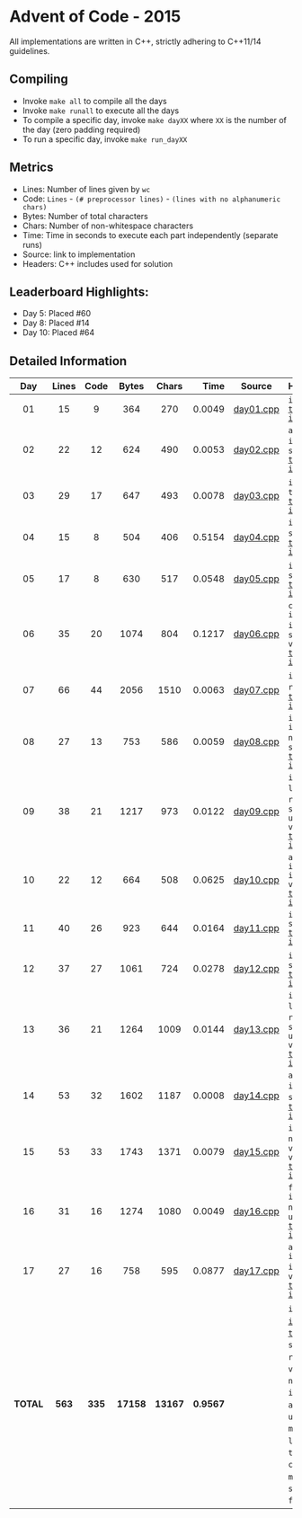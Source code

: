 # Advent of Code - 2015

All implementations are written in C++, strictly adhering to C++11/14 guidelines.

## Compiling

* Invoke `make all` to compile all the days
* Invoke `make runall` to execute all the days
* To compile a specific day, invoke `make dayXX` where `XX` is the number of the day (zero padding required)
* To run a specific day, invoke `make run_dayXX`

## Metrics

* Lines: Number of lines given by `wc`
* Code: `Lines` - `(# preprocessor lines)` - `(lines with no alphanumeric chars)`
* Bytes: Number of total characters
* Chars: Number of non-whitespace characters
* Time: Time in seconds to execute each part independently (separate runs)
* Source: link to implementation
* Headers: C++ includes used for solution

## Leaderboard Highlights:

* Day 5: Placed #60
* Day 8: Placed #14
* Day 10: Placed #64

## Detailed Information

 Day | Lines | Code | Bytes | Chars | Time | Source | Headers
:---:|:-----:|:----:|:-----:|:-----:| ----:|:------:|:-------
01|15|9|364|270|0.0049|[day01.cpp](https://github.com/willkill07/adventofcode/blob/master/src/day01/day01.cpp)|`iostream` [`timer.hpp`](https://github.com/willkill07/adventofcode/blob/master/util/include/timer.hpp) [`io.hpp`](https://github.com/willkill07/adventofcode/blob/master/util/include/io.hpp)
02|22|12|624|490|0.0053|[day02.cpp](https://github.com/willkill07/adventofcode/blob/master/src/day02/day02.cpp)|`algorithm` `iostream` `regex` `string` [`timer.hpp`](https://github.com/willkill07/adventofcode/blob/master/util/include/timer.hpp) [`io.hpp`](https://github.com/willkill07/adventofcode/blob/master/util/include/io.hpp)
03|29|17|647|493|0.0078|[day03.cpp](https://github.com/willkill07/adventofcode/blob/master/src/day03/day03.cpp)|`iostream` `map` `tuple` [`timer.hpp`](https://github.com/willkill07/adventofcode/blob/master/util/include/timer.hpp) [`io.hpp`](https://github.com/willkill07/adventofcode/blob/master/util/include/io.hpp)
04|15|8|504|406|0.5154|[day04.cpp](https://github.com/willkill07/adventofcode/blob/master/src/day04/day04.cpp)|`iostream` `string` `md5.hpp` [`timer.hpp`](https://github.com/willkill07/adventofcode/blob/master/util/include/timer.hpp) [`io.hpp`](https://github.com/willkill07/adventofcode/blob/master/util/include/io.hpp)
05|17|8|630|517|0.0548|[day05.cpp](https://github.com/willkill07/adventofcode/blob/master/src/day05/day05.cpp)|`iostream` `regex` `string` [`timer.hpp`](https://github.com/willkill07/adventofcode/blob/master/util/include/timer.hpp) [`io.hpp`](https://github.com/willkill07/adventofcode/blob/master/util/include/io.hpp)
06|35|20|1074|804|0.1217|[day06.cpp](https://github.com/willkill07/adventofcode/blob/master/src/day06/day06.cpp)|`cstdlib` `iostream` `iterator` `regex` `string` `valarray` [`timer.hpp`](https://github.com/willkill07/adventofcode/blob/master/util/include/timer.hpp) [`io.hpp`](https://github.com/willkill07/adventofcode/blob/master/util/include/io.hpp)
07|66|44|2056|1510|0.0063|[day07.cpp](https://github.com/willkill07/adventofcode/blob/master/src/day07/day07.cpp)|`iostream` `map` `regex` `string` [`timer.hpp`](https://github.com/willkill07/adventofcode/blob/master/util/include/timer.hpp) [`io.hpp`](https://github.com/willkill07/adventofcode/blob/master/util/include/io.hpp)
08|27|13|753|586|0.0059|[day08.cpp](https://github.com/willkill07/adventofcode/blob/master/src/day08/day08.cpp)|`iostream` `iterator` `numeric` `regex` `string` [`timer.hpp`](https://github.com/willkill07/adventofcode/blob/master/util/include/timer.hpp) [`io.hpp`](https://github.com/willkill07/adventofcode/blob/master/util/include/io.hpp)
09|38|21|1217|973|0.0122|[day09.cpp](https://github.com/willkill07/adventofcode/blob/master/src/day09/day09.cpp)|`iostream` `limits` `numeric` `regex` `set` `string` `unordered_map` `vector` [`timer.hpp`](https://github.com/willkill07/adventofcode/blob/master/util/include/timer.hpp) [`io.hpp`](https://github.com/willkill07/adventofcode/blob/master/util/include/io.hpp)
10|22|12|664|508|0.0625|[day10.cpp](https://github.com/willkill07/adventofcode/blob/master/src/day10/day10.cpp)|`algorithm` `iostream` `iterator` `vector` [`timer.hpp`](https://github.com/willkill07/adventofcode/blob/master/util/include/timer.hpp) [`io.hpp`](https://github.com/willkill07/adventofcode/blob/master/util/include/io.hpp)
11|40|26|923|644|0.0164|[day11.cpp](https://github.com/willkill07/adventofcode/blob/master/src/day11/day11.cpp)|`iostream` `string` [`timer.hpp`](https://github.com/willkill07/adventofcode/blob/master/util/include/timer.hpp) [`io.hpp`](https://github.com/willkill07/adventofcode/blob/master/util/include/io.hpp)
12|37|27|1061|724|0.0278|[day12.cpp](https://github.com/willkill07/adventofcode/blob/master/src/day12/day12.cpp)|`iostream` `stack` `string` [`timer.hpp`](https://github.com/willkill07/adventofcode/blob/master/util/include/timer.hpp) [`io.hpp`](https://github.com/willkill07/adventofcode/blob/master/util/include/io.hpp)
13|36|21|1264|1009|0.0144|[day13.cpp](https://github.com/willkill07/adventofcode/blob/master/src/day13/day13.cpp)|`iostream` `limits` `numeric` `regex` `set` `string` `unordered_map` `vector` [`timer.hpp`](https://github.com/willkill07/adventofcode/blob/master/util/include/timer.hpp) [`io.hpp`](https://github.com/willkill07/adventofcode/blob/master/util/include/io.hpp)
14|53|32|1602|1187|0.0008|[day14.cpp](https://github.com/willkill07/adventofcode/blob/master/src/day14/day14.cpp)|`algorithm` `iostream` `regex` `string` `vector` [`timer.hpp`](https://github.com/willkill07/adventofcode/blob/master/util/include/timer.hpp) [`io.hpp`](https://github.com/willkill07/adventofcode/blob/master/util/include/io.hpp)
15|53|33|1743|1371|0.0079|[day15.cpp](https://github.com/willkill07/adventofcode/blob/master/src/day15/day15.cpp)|`iostream` `numeric` `regex` `valarray` `vector` [`timer.hpp`](https://github.com/willkill07/adventofcode/blob/master/util/include/timer.hpp) [`io.hpp`](https://github.com/willkill07/adventofcode/blob/master/util/include/io.hpp)
16|31|16|1274|1080|0.0049|[day16.cpp](https://github.com/willkill07/adventofcode/blob/master/src/day16/day16.cpp)|`functional` `iostream` `numeric` `regex` `unordered_map` [`timer.hpp`](https://github.com/willkill07/adventofcode/blob/master/util/include/timer.hpp) [`io.hpp`](https://github.com/willkill07/adventofcode/blob/master/util/include/io.hpp)
17|27|16|758|595|0.0877|[day17.cpp](https://github.com/willkill07/adventofcode/blob/master/src/day17/day17.cpp)|`algorithm` `iostream` `iterator` `map` `vector` [`timer.hpp`](https://github.com/willkill07/adventofcode/blob/master/util/include/timer.hpp) [`io.hpp`](https://github.com/willkill07/adventofcode/blob/master/util/include/io.hpp)
**TOTAL**|**563**|**335**|**17158**|**13167**|**0.9567**| | `iostream`&nbsp;<sup>**`17`**</sup> [`io.hpp`](https://github.com/willkill07/adventofcode/blob/master/util/include/io.hpp)&nbsp;<sup>**`17`**</sup> [`timer.hpp`](https://github.com/willkill07/adventofcode/blob/master/util/include/timer.hpp)&nbsp;<sup>**`17`**</sup> `string`&nbsp;<sup>**`11`**</sup> `regex`&nbsp;<sup>**`10`**</sup> `vector`&nbsp;<sup>**`6`**</sup> `numeric`&nbsp;<sup>**`5`**</sup> `iterator`&nbsp;<sup>**`4`**</sup> `algorithm`&nbsp;<sup>**`4`**</sup> `unordered_map`&nbsp;<sup>**`3`**</sup> `map`&nbsp;<sup>**`3`**</sup> `valarray`&nbsp;<sup>**`2`**</sup> `limits`&nbsp;<sup>**`2`**</sup> `set`&nbsp;<sup>**`2`**</sup> `tuple`&nbsp;<sup>**`1`**</sup> `cstdlib`&nbsp;<sup>**`1`**</sup> `md5.hpp`&nbsp;<sup>**`1`**</sup> `stack`&nbsp;<sup>**`1`**</sup> `functional`&nbsp;<sup>**`1`**</sup>
